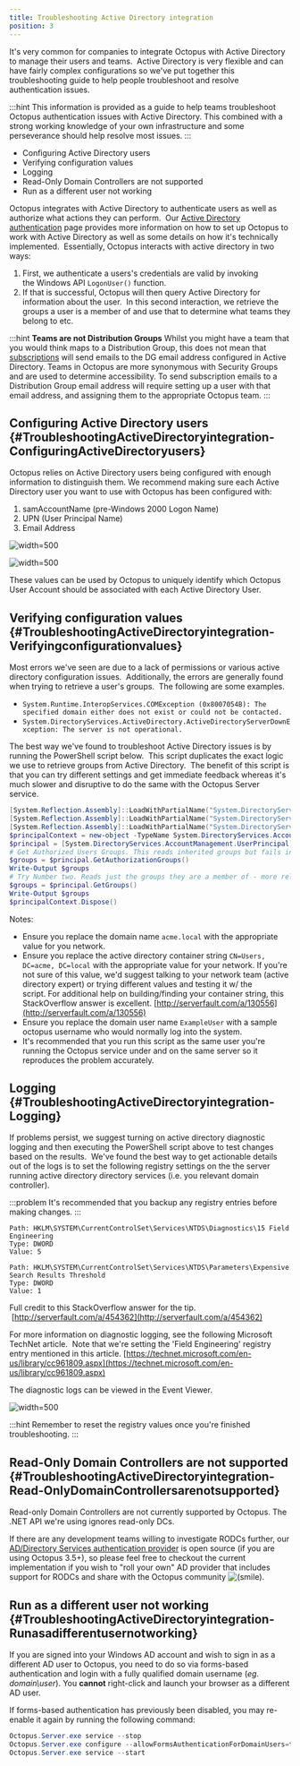 ```yaml
---
title: Troubleshooting Active Directory integration
position: 3
---
```



It's very common for companies to integrate Octopus with Active Directory to manage their users and teams.  Active Directory is very flexible and can have fairly complex configurations so we've put together this troubleshooting guide to help people troubleshoot and resolve authentication issues.

:::hint
This information is provided as a guide to help teams troubleshoot Octopus authentication issues with Active Directory. This combined with a strong working knowledge of your own infrastructure and some perseverance should help resolve most issues.
:::


- Configuring Active Directory users
- Verifying configuration values
- Logging
- Read-Only Domain Controllers are not supported
- Run as a different user not working


Octopus integrates with Active Directory to authenticate users as well as authorize what actions they can perform.  Our [Active Directory authentication](/docs/administration/authentication-providers/active-directory-authentication.md) page provides more information on how to set up Octopus to work with Active Directory as well as some details on how it's technically implemented.  Essentially, Octopus interacts with active directory in two ways:

1. First, we authenticate a users's credentials are valid by invoking the Windows API `LogonUser()` function.
2. If that is successful, Octopus will then query Active Directory for information about the user.  In this second interaction, we retrieve the groups a user is a member of and use that to determine what teams they belong to etc.


:::hint
**Teams are not Distribution Groups**
Whilst you might have a team that you would think maps to a Distribution Group, this does not mean that [subscriptions](/docs/administration/subscriptions.md) will send emails to the DG email address configured in Active Directory. Teams in Octopus are more synonymous with Security Groups and are used to determine accessibility. To send subscription emails to a Distribution Group email address will require setting up a user with that email address, and assigning them to the appropriate Octopus team.
:::

## Configuring Active Directory users {#TroubleshootingActiveDirectoryintegration-ConfiguringActiveDirectoryusers}


Octopus relies on Active Directory users being configured with enough information to distinguish them. We recommend making sure each Active Directory user you want to use with Octopus has been configured with:

1. samAccountName (pre-Windows 2000 Logon Name)
2. UPN (User Principal Name)
3. Email Address



![](/docs/images/5669864/5866202.png?effects=drop-shadow "width=500")


![](/docs/images/5669864/5866203.png?effects=drop-shadow "width=500")


These values can be used by Octopus to uniquely identify which Octopus User Account should be associated with each Active Directory User.

## Verifying configuration values {#TroubleshootingActiveDirectoryintegration-Verifyingconfigurationvalues}


Most errors we've seen are due to a lack of permissions or various active directory configuration issues.  Additionally, the errors are generally found when trying to retrieve a user's groups.  The following are some examples.

- `System.Runtime.InteropServices.COMException (0x8007054B): The specified domain either does not exist or could not be contacted.`
- `System.DirectoryServices.ActiveDirectory.ActiveDirectoryServerDownException: The server is not operational.`



The best way we've found to troubleshoot Active Directory issues is by running the PowerShell script below.  This script duplicates the exact logic we use to retrieve groups from Active Directory.  The benefit of this script is that you can try different settings and get immediate feedback whereas it's much slower and disruptive to do the same with the Octopus Server service.

```powershell
[System.Reflection.Assembly]::LoadWithPartialName("System.DirectoryServices.AccountManagement")
[System.Reflection.Assembly]::LoadWithPartialName("System.DirectoryServices")
[System.Reflection.Assembly]::LoadWithPartialName("System.DirectoryServices.ActiveDirectory")
$principalContext = new-object -TypeName System.DirectoryServices.AccountManagement.PrincipalContext "Domain", "acme.local", "CN=Users, DC=acme, DC=local"
$principal = [System.DirectoryServices.AccountManagement.UserPrincipal]::FindByIdentity($principalContext, "ExampleUser")
# Get Authorized Users Groups. This reads inherited groups but fails in some situations based on security and configuration
$groups = $principal.GetAuthorizationGroups()
Write-Output $groups
# Try Number two. Reads just the groups they are a member of - more reliable but not ideal
$groups = $principal.GetGroups()
Write-Output $groups
$principalContext.Dispose()
```


Notes:

- Ensure you replace the domain name ``acme.local`` with the appropriate value for you network.
- Ensure you replace the active directory container string ``CN=Users, DC=acme, DC=local`` with the appropriate value for your network. If you're not sure of this value, we'd suggest talking to your network team (active directory expert) or trying different values and testing it w/ the script. For additional help on building/finding your container string, this StackOverflow answer is excellent. [http://serverfault.com/a/130556](http://serverfault.com/a/130556)
- Ensure you replace the domain user name ``ExampleUser`` with a sample octopus username who would normally log into the system.
- It's recommended that you run this script as the same user you're running the Octopus service under and on the same server so it reproduces the problem accurately.


## Logging {#TroubleshootingActiveDirectoryintegration-Logging}


If problems persist, we suggest turning on active directory diagnostic logging and then executing the PowerShell script above to test changes based on the results.  We've found the best way to get actionable details out of the logs is to set the following registry settings on the the server running active directory directory services (i.e. you relevant domain controller).

:::problem
It's recommended that you backup any registry entries before making changes.
:::

```text
Path: HKLM\SYSTEM\CurrentControlSet\Services\NTDS\Diagnostics\15 Field Engineering
Type: DWORD
Value: 5

Path: HKLM\SYSTEM\CurrentControlSet\Services\NTDS\Parameters\Expensive Search Results Threshold
Type: DWORD
Value: 1
```


Full credit to this StackOverflow answer for the tip.  [http://serverfault.com/a/454362](http://serverfault.com/a/454362)


For more information on diagnostic logging, see the following Microsoft TechNet article.  Note that we're setting the 'Field Engineering' registry entry mentioned in this article. [https://technet.microsoft.com/en-us/library/cc961809.aspx](https://technet.microsoft.com/en-us/library/cc961809.aspx)


The diagnostic logs can be viewed in the Event Viewer.


![](/docs/images/5669864/5865632.png "width=500")

:::hint
Remember to reset the registry values once you're finished troubleshooting.
:::

## Read-Only Domain Controllers are not supported {#TroubleshootingActiveDirectoryintegration-Read-OnlyDomainControllersarenotsupported}


Read-only Domain Controllers are not currently supported by Octopus. The .NET API we're using ignores read-only DCs.


If there are any development teams willing to investigate RODCs further, our [AD/Directory Services authentication provider](https://github.com/OctopusDeploy/DirectoryServicesAuthenticationProvider) is open source (if you are using Octopus 3.5+), so please feel free to checkout the current implementation if you wish to "roll your own" AD provider that includes support for RODCs and share with the Octopus community ![(smile)](images/icons/emoticons/smile.png).

## Run as a different user not working {#TroubleshootingActiveDirectoryintegration-Runasadifferentusernotworking}


If you are signed into your Windows AD account and wish to sign in as a different AD user to Octopus, you need to do so via forms-based authentication and login with a fully qualified domain username (*eg. domain\user*). You **cannot** right-click and launch your browser as a different AD user.


If forms-based authentication has previously been disabled, you may re-enable it again by running the following command:

```powershell
Octopus.Server.exe service --stop
Octopus.Server.exe configure --allowFormsAuthenticationForDomainUsers=true
Octopus.Server.exe service --start
```
